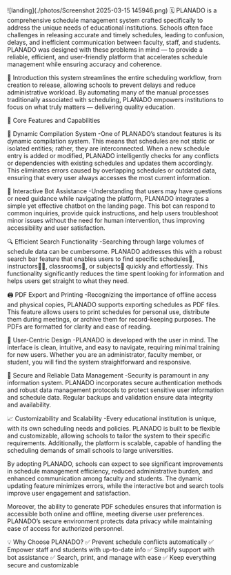 
![landing](./photos/Screenshot 2025-03-15 145946.png)
🗓️
PLANADO is a comprehensive schedule management system crafted specifically to address the unique needs of educational institutions. Schools often face challenges in releasing accurate and timely schedules, leading to confusion, delays, and inefficient communication between faculty, staff, and students. PLANADO was designed with these problems in mind — to provide a reliable, efficient, and user-friendly platform that accelerates schedule management while ensuring accuracy and coherence.

📌 Introduction
this system streamlines the entire scheduling workflow, from creation to release, allowing schools to prevent delays and reduce administrative workload. By automating many of the manual processes traditionally associated with scheduling, PLANADO empowers institutions to focus on what truly matters — delivering quality education.

🚀 Core Features and Capabilities

🔄 Dynamic Compilation System
-One of PLANADO’s standout features is its dynamic compilation system. This means that schedules are not static or isolated entities; rather, they are interconnected. When a new schedule entry is added or modified, PLANADO intelligently checks for any conflicts or dependencies with existing schedules and updates them accordingly. This eliminates errors caused by overlapping schedules or outdated data, ensuring that every user always accesses the most current information.

🤖 Interactive Bot Assistance
-Understanding that users may have questions or need guidance while navigating the platform, PLANADO integrates a simple yet effective chatbot on the landing page. This bot can respond to common inquiries, provide quick instructions, and help users troubleshoot minor issues without the need for human intervention, thus improving accessibility and user satisfaction.

🔍 Efficient Search Functionality
-Searching through large volumes of schedule data can be cumbersome. PLANADO addresses this with a robust search bar feature that enables users to find specific schedules📅, instructors👨‍🏫, classrooms🏫, or subjects🧠 quickly and effortlessly. This functionality significantly reduces the time spent looking for information and helps users get straight to what they need.

🖨️ PDF Export and Printing
-Recognizing the importance of offline access and physical copies, PLANADO supports exporting schedules as PDF files. This feature allows users to print schedules for personal use, distribute them during meetings, or archive them for record-keeping purposes. The PDFs are formatted for clarity and ease of reading.

🎨 User-Centric Design
-PLANADO is developed with the user in mind. The interface is clean, intuitive, and easy to navigate, requiring minimal training for new users. Whether you are an administrator, faculty member, or student, you will find the system straightforward and responsive.

🔐 Secure and Reliable Data Management
-Security is paramount in any information system. PLANADO incorporates secure authentication methods and robust data management protocols to protect sensitive user information and schedule data. Regular backups and validation ensure data integrity and availability.

📈 Customizability and Scalability
-Every educational institution is unique, with its own scheduling needs and policies. PLANADO is built to be flexible and customizable, allowing schools to tailor the system to their specific requirements. Additionally, the platform is scalable, capable of handling the scheduling demands of small schools to large universities.

By adopting PLANADO, schools can expect to see significant improvements in schedule management efficiency, reduced administrative burden, and enhanced communication among faculty and students. The dynamic updating feature minimizes errors, while the interactive bot and search tools improve user engagement and satisfaction.

Moreover, the ability to generate PDF schedules ensures that information is accessible both online and offline, meeting diverse user preferences. PLANADO’s secure environment protects data privacy while maintaining ease of access for authorized personnel.

💡 Why Choose PLANADO?
✅ Prevent schedule conflicts automatically
✅ Empower staff and students with up-to-date info
✅ Simplify support with bot assistance
✅ Search, print, and manage with ease
✅ Keep everything secure and customizable
